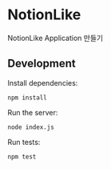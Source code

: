 # NotionLike
NotionLike Application 만들기

## Development

Install dependencies:

```
npm install
```

Run the server:

```
node index.js
```

Run tests:

```
npm test
```

